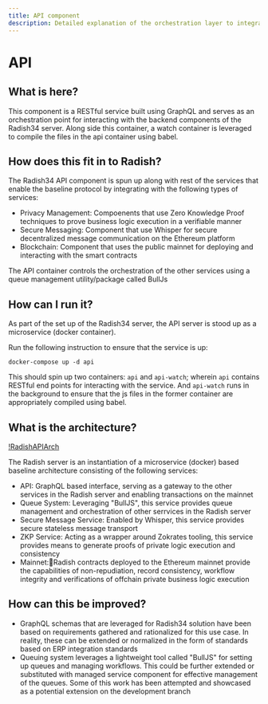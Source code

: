 ```yaml
---
title: API component
description: Detailed explanation of the orchestration layer to integrate with other backend components
---
```


# API
## What is here?

This component is a RESTful service built using GraphQL and serves as an orchestration point for interacting with the backend components of the Radish34 server. Along side this container, a watch container is leveraged to compile the files in the api container using babel.

## How does this fit in to Radish?

The Radish34 API component is spun up along with rest of the services that enable the baseline protocol by integrating with the following types of services:
- Privacy Management: Compoenents that use Zero Knowledge Proof techniques to prove business logic execution in a verifiable manner
- Secure Messaging: Component that use Whisper for secure decentralized message communication on the Ethereum platform
- Blockchain: Component that uses the public mainnet for deploying and interacting with the smart contracts

The API container controls the orchestration of the other services using a queue management utility/package called BullJs

## How can I run it?

As part of the set up of the Radish34 server, the API server is stood up as a microservice (docker container).

Run the following instruction to ensure that the service is up:

`docker-compose up -d api`

This should spin up two containers: `api` and `api-watch`; wherein `api` contains RESTful end points for interacting with the service. And `api-watch` runs in the background to ensure that the js files in the former container are appropriately compiled using babel.


## What is the architecture?

[!RadishAPIArch](../docs/assets/RadishAPIArch.png)

The Radish server is an instantiation of a microservice (docker) based baseline architecture consisting of the following services:
- API: GraphQL based interface, serving as a gateway to the other services in the Radish server and enabling transactions on the mainnet
- Queue System: Leveraging "BullJS", this service provides queue management and orchestration of other serrvices in the Radish server
- Secure Message Service: Enabled by Whisper, this service provides secure stateless message transport
- ZKP Service: Acting as a wrapper around Zokrates tooling, this service provides means to generate proofs of private logic execution and consistency 
- Mainnet:Radish contracts deployed to the Ethereum mainnet provide the capabilities of non-repudiation, record consistency, workflow integrity and verifications of offchain private business logic execution

## How can this be improved?

- GraphQL schemas that are leveraged for Radish34 solution have been based on requirements gathered and rationalized for this use case. In reality, these can be extended or normalized in the form of standards based on ERP integration standards
- Queuing system leverages a lightweight tool called "BullJS" for setting up queues and managing workflows. This could be further extended or substituted with managed service component for effective management of the queues. Some of this work has been attempted and showcased as a potential extension on the development branch





